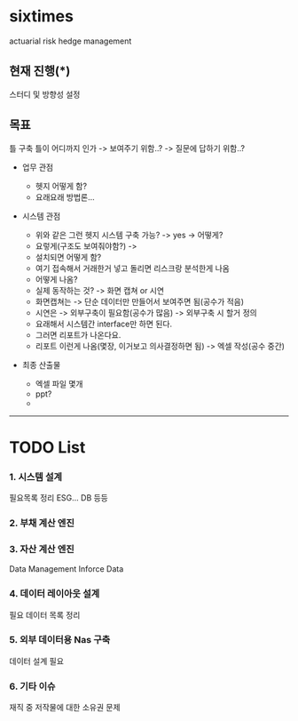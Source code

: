 # sixtimes
actuarial risk hedge management

## 현재 진행(*)
스터디 및 방향성 설정

## 목표
틀 구축
틀이 어디까지 인가 -> 보여주기 위함..? -> 질문에 답하기 위함..?

* 업무 관점
  - 헷지 어떻게 함? 
  - 요래요래 방법론...

* 시스템 관점
  - 위와 같은 그런 헷지 시스템 구축 가능? -> yes -> 어떻게?
  - 요렇게(구조도 보여줘야함?) -> 
  - 설치되면 어떻게 함?
  - 여기 접속해서 거래한거 넣고 돌리면 리스크랑 분석한게 나옴
  - 어떻게 나옴?
  - 실제 동작하는 것? -> 화면 캡쳐 or 시연
  - 화면캡쳐는 -> 단순 데이터만 만들어서 보여주면 됨(공수가 적음)
  - 시연은 -> 외부구축이 필요함(공수가 많음) -> 외부구축 시 할거 정의
  - 요래해서 시스템간 interface만 하면 된다. 
  - 그러면 리포트가 나온다요.
  - 리포트 이런게 나옴(몇장, 이거보고 의사결정하면 됨) -> 엑셀 작성(공수 중간)

* 최종 산출물
  - 엑셀 파일 몇개
  - ppt?
  - 


---

# TODO List

### 1. 시스템 설계
필요목록 정리
ESG... DB 등등

### 2. 부채 계산 엔진
### 3. 자산 계산 엔진
Data Management
Inforce Data

### 4. 데이터 레이아웃 설계
필요 데이터 목록 정리

### 5. 외부 데이터용 Nas 구축
데이터 설계 필요

### 6. 기타 이슈
재직 중 저작물에 대한 소유권 문제
